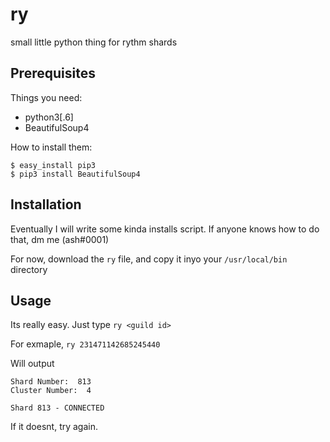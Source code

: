 # ry
small little python thing for rythm shards
## Prerequisites

Things you need:
- python3[.6]
- BeautifulSoup4

How to install them:

```
$ easy_install pip3  
$ pip3 install BeautifulSoup4
```
## Installation

Eventually I will write some kinda installs script. If anyone knows how to do that, dm me (ash#0001)

For now, download the `ry` file, and copy it inyo your `/usr/local/bin` directory

## Usage

Its really easy. Just type `ry <guild id>`

For exmaple, `ry 231471142685245440`

Will output

```
Shard Number:  813 
Cluster Number:  4 

Shard 813 - CONNECTED
```

If it doesnt, try again.
